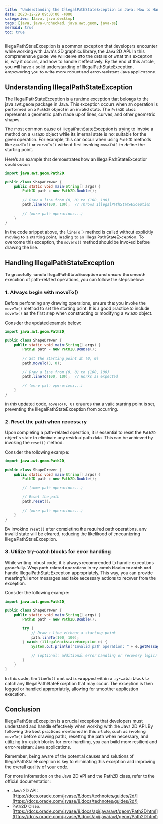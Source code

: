 ```yaml
---
title: "Understanding the IllegalPathStateException in Java: How to Handle Unexpected Path Operations"
date: 2023-12-29 09:00:00 -0000
categories: [Java, java.desktop]
tags: [java, java-unchecked, java.awt.geom, java-se]
mermaid: true
toc: true
---
```



IllegalPathStateException is a common exception that developers encounter while working with Java's 2D graphics library, the Java 2D API. In this comprehensive guide, we will delve into the details of what this exception is, why it occurs, and how to handle it effectively. By the end of this article, you will have a solid understanding of IllegalPathStateException, empowering you to write more robust and error-resistant Java applications.

## Understanding IllegalPathStateException

The IllegalPathStateException is a runtime exception that belongs to the java.awt.geom package in Java. This exception occurs when an operation is performed on a `Path2D` object in an invalid state. The `Path2D` class represents a geometric path made up of lines, curves, and other geometric shapes.

The most common cause of IllegalPathStateException is trying to invoke a method on a `Path2D` object while its internal state is not suitable for the given operation. For example, this can occur when using `Path2D` methods like `quadTo()` or `curveTo()` without first invoking `moveTo()` to define the starting point.

Here's an example that demonstrates how an IllegalPathStateException could occur:

```java
import java.awt.geom.Path2D;

public class ShapeDrawer {
    public static void main(String[] args) {
        Path2D path = new Path2D.Double();
        
        // Draw a line from (0, 0) to (100, 100)
        path.lineTo(100, 100);  // Throws IllegalPathStateException
        
        // (more path operations...)
    }
}
```

In the code snippet above, the `lineTo()` method is called without explicitly moving to a starting point, leading to an IllegalPathStateException. To overcome this exception, the `moveTo()` method should be invoked before drawing the line.

## Handling IllegalPathStateException

To gracefully handle IllegalPathStateException and ensure the smooth execution of path-related operations, you can follow the steps below:

### 1. Always begin with moveTo()

Before performing any drawing operations, ensure that you invoke the `moveTo()` method to set the starting point. It is a good practice to include `moveTo()` as the first step when constructing or modifying a `Path2D` object.

Consider the updated example below:

```java
import java.awt.geom.Path2D;

public class ShapeDrawer {
    public static void main(String[] args) {
        Path2D path = new Path2D.Double();
        
        // Set the starting point at (0, 0)
        path.moveTo(0, 0);
        
        // Draw a line from (0, 0) to (100, 100)
        path.lineTo(100, 100);  // Works as expected
        
        // (more path operations...)
    }
}
```

In this updated code, `moveTo(0, 0)` ensures that a valid starting point is set, preventing the IllegalPathStateException from occurring.

### 2. Reset the path when necessary

Upon completing a path-related operation, it is essential to reset the `Path2D` object's state to eliminate any residual path data. This can be achieved by invoking the `reset()` method.

Consider the following example:

```java
import java.awt.geom.Path2D;

public class ShapeDrawer {
    public static void main(String[] args) {
        Path2D path = new Path2D.Double();
        
        // (some path operations...)
        
        // Reset the path
        path.reset();
        
        // (more path operations...)
    }
}
```

By invoking `reset()` after completing the required path operations, any invalid state will be cleared, reducing the likelihood of encountering IllegalPathStateException.

### 3. Utilize try-catch blocks for error handling

While writing robust code, it is always recommended to handle exceptions gracefully. Wrap path-related operations in try-catch blocks to catch and handle IllegalPathStateException appropriately. This way, you can provide meaningful error messages and take necessary actions to recover from the exception.

Consider the following example:

```java
import java.awt.geom.Path2D;

public class ShapeDrawer {
    public static void main(String[] args) {
        Path2D path = new Path2D.Double();
        
        try {
            // Draw a line without a starting point
            path.lineTo(100, 100);
        } catch (IllegalPathStateException e) {
            System.out.println("Invalid path operation: " + e.getMessage());
            
            // (optional: additional error handling or recovery logic)
        }
    }
}
```

In this code, the `lineTo()` method is wrapped within a try-catch block to catch any IllegalPathStateException that may occur. The exception is then logged or handled appropriately, allowing for smoother application execution.

## Conclusion

IllegalPathStateException is a crucial exception that developers must understand and handle effectively when working with the Java 2D API. By following the best practices mentioned in this article, such as invoking `moveTo()` before drawing paths, resetting the path when necessary, and utilizing try-catch blocks for error handling, you can build more resilient and error-resistant Java applications.

Remember, being aware of the potential causes and solutions of IllegalPathStateException is key to eliminating this exception and improving the overall quality of your code.

For more information on the Java 2D API and the Path2D class, refer to the official documentation:

- Java 2D API: [https://docs.oracle.com/javase/8/docs/technotes/guides/2d/](https://docs.oracle.com/javase/8/docs/technotes/guides/2d/)
- Path2D Class: [https://docs.oracle.com/javase/8/docs/api/java/awt/geom/Path2D.html](https://docs.oracle.com/javase/8/docs/api/java/awt/geom/Path2D.html)
